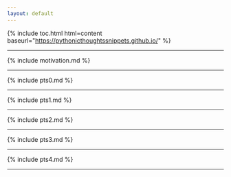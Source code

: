 ```yaml
---
layout: default
---
```

{% include toc.html html=content baseurl="https://pythonicthoughtssnippets.github.io/" %}
* * *
{% include motivation.md %}
* * *
{% include pts0.md %}
* * *
{% include pts1.md %}
* * *
{% include pts2.md %}
* * *
{% include pts3.md %}
* * *
{% include pts4.md %}
* * *
